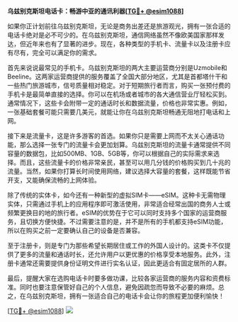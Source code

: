 **乌兹别克斯坦电话卡：畅游中亚的通讯利器[[TG💪+ @esim1088](https://t.me/s/esim1088)]**

如果你正计划前往乌兹别克斯坦，无论是商务出差还是旅游观光，拥有一张合适的电话卡绝对是必不可少的。在乌兹别克斯坦，通信网络虽然不像欧美国家那样发达，但近年来也有了显著的进步。现在，各种类型的手机卡、流量卡以及注册卡应有尽有，完全可以满足你的需求。

首先来说说最常见的手机卡。乌兹别克斯坦的两大主要运营商分别是Uzmobile和Beeline。这两家运营商提供的服务覆盖了全国大部分地区，尤其是首都塔什干和一些热门旅游城市，信号质量相对稳定。对于短期旅行者而言，购买一张预付费的手机卡是最简单直接的选择。你可以在机场或者城市的各大通信营业厅轻松买到。通常情况下，这些卡会附带一定的通话时长和数据流量，价格也非常实惠。例如，一张基础套餐可能只需要几美元，就能让你在乌兹别克斯坦畅通无阻地打电话和上网。

接下来是流量卡，这是许多游客的首选。如果你只是需要上网而不太关心通话功能，那么选择一张专门的流量卡会更加划算。乌兹别克斯坦的流量卡通常提供不同容量的数据包，比如500MB、1GB、5GB等，你可以根据自己的实际需求来选择。而且，这些流量卡的价格非常亲民，甚至可以用几分钱的价格购买到几十兆的流量。当然，如果你打算长时间使用网络，建议选择大容量的套餐，这样既能节省开支，又能确保流畅的上网体验。

除了传统的实体卡，如今还有一种新型的虚拟SIM卡——eSIM。这种卡无需物理实体，只需通过手机上的应用程序即可激活使用，非常适合经常出国的商务人士或频繁更换目的地的旅行者。eSIM的优势在于它可以同时支持多个国家的运营商服务，且切换方便快捷。不过需要注意的是，并不是所有的手机都支持eSIM功能，所以在购买之前一定要确认自己的设备是否兼容。

至于注册卡，则是专门为那些希望长期居住或工作的外国人设计的。这类卡不仅提供了更多的流量和通话时长，还允许用户以更优惠的价格享受本地服务。此外，注册卡通常还需要提供身份证明文件进行实名认证，因此更适合有固定居所的人群。

最后，提醒大家在选购电话卡时要多做功课，比较各家运营商的服务内容和资费标准。同时也要注意保管好自己的个人信息，避免因疏忽而导致不必要的麻烦。总之，在乌兹别克斯坦，拥有一张适合自己的电话卡会让你的旅程更加便利愉快！

[[TG💪+ @esim1088](https://t.me/s/esim1088)] ![](https://i.postimg.cc/4NQfJmqS/Snipaste-2025-05-13-00-14-12.png)
